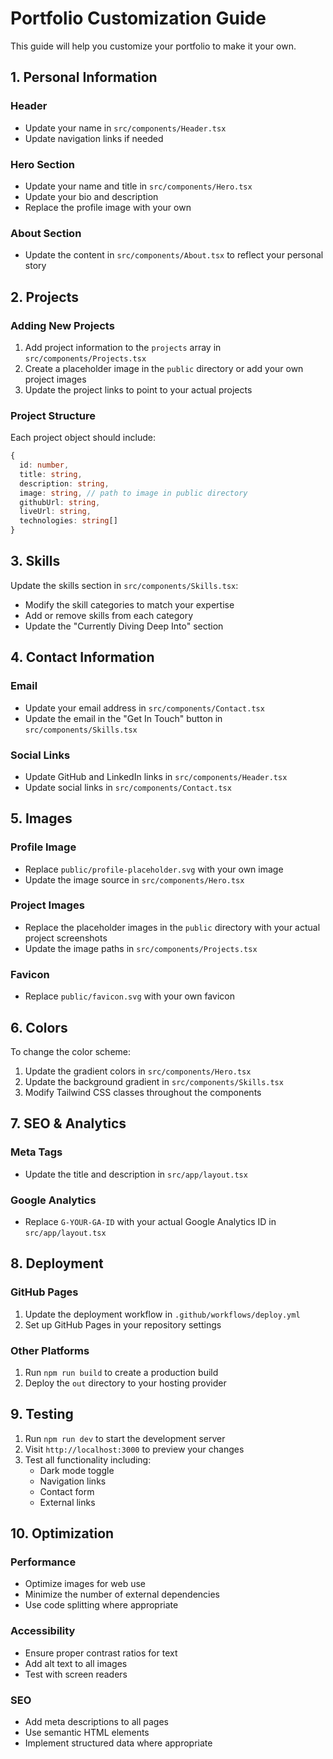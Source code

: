 # Portfolio Customization Guide

This guide will help you customize your portfolio to make it your own.

## 1. Personal Information

### Header
- Update your name in `src/components/Header.tsx`
- Update navigation links if needed

### Hero Section
- Update your name and title in `src/components/Hero.tsx`
- Update your bio and description
- Replace the profile image with your own

### About Section
- Update the content in `src/components/About.tsx` to reflect your personal story

## 2. Projects

### Adding New Projects
1. Add project information to the `projects` array in `src/components/Projects.tsx`
2. Create a placeholder image in the `public` directory or add your own project images
3. Update the project links to point to your actual projects

### Project Structure
Each project object should include:
```typescript
{
  id: number,
  title: string,
  description: string,
  image: string, // path to image in public directory
  githubUrl: string,
  liveUrl: string,
  technologies: string[]
}
```

## 3. Skills

Update the skills section in `src/components/Skills.tsx`:
- Modify the skill categories to match your expertise
- Add or remove skills from each category
- Update the "Currently Diving Deep Into" section

## 4. Contact Information

### Email
- Update your email address in `src/components/Contact.tsx`
- Update the email in the "Get In Touch" button in `src/components/Skills.tsx`

### Social Links
- Update GitHub and LinkedIn links in `src/components/Header.tsx`
- Update social links in `src/components/Contact.tsx`

## 5. Images

### Profile Image
- Replace `public/profile-placeholder.svg` with your own image
- Update the image source in `src/components/Hero.tsx`

### Project Images
- Replace the placeholder images in the `public` directory with your actual project screenshots
- Update the image paths in `src/components/Projects.tsx`

### Favicon
- Replace `public/favicon.svg` with your own favicon

## 6. Colors

To change the color scheme:
1. Update the gradient colors in `src/components/Hero.tsx`
2. Update the background gradient in `src/components/Skills.tsx`
3. Modify Tailwind CSS classes throughout the components

## 7. SEO & Analytics

### Meta Tags
- Update the title and description in `src/app/layout.tsx`

### Google Analytics
- Replace `G-YOUR-GA-ID` with your actual Google Analytics ID in `src/app/layout.tsx`

## 8. Deployment

### GitHub Pages
1. Update the deployment workflow in `.github/workflows/deploy.yml`
2. Set up GitHub Pages in your repository settings

### Other Platforms
1. Run `npm run build` to create a production build
2. Deploy the `out` directory to your hosting provider

## 9. Testing

1. Run `npm run dev` to start the development server
2. Visit `http://localhost:3000` to preview your changes
3. Test all functionality including:
   - Dark mode toggle
   - Navigation links
   - Contact form
   - External links

## 10. Optimization

### Performance
- Optimize images for web use
- Minimize the number of external dependencies
- Use code splitting where appropriate

### Accessibility
- Ensure proper contrast ratios for text
- Add alt text to all images
- Test with screen readers

### SEO
- Add meta descriptions to all pages
- Use semantic HTML elements
- Implement structured data where appropriate
